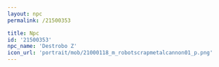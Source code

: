 ```yaml
---
layout: npc
permalink: /21500353

title: Npc
id: '21500353'
npc_name: 'Destrobo Z'
icon_url: 'portrait/mob/21000118_m_robotscrapmetalcannon01_p.png'
---
```

